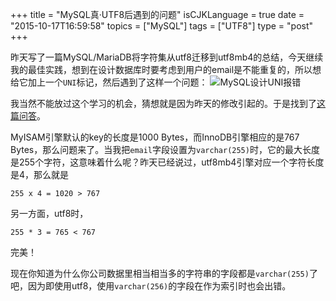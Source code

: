 +++
title  = "MySQL真·UTF8后遇到的问题"
isCJKLanguage = true
date = "2015-10-17T16:59:58"
topics = ["MySQL"]
tags = ["UTF8"]
type = "post"
+++


昨天写了一篇MySQL/MariaDB将字符集从utf8迁移到utf8mb4的总结，今天继续我的最佳实践，想到在设计数据库时要考虑到用户的email是不能重复的，所以想给它加上一个`UNI`标记，然后遇到了这样一个问题：
![MySQL设计UNI报错](http://7xn2pe.com1.z0.glb.clouddn.com/b_Screen%20Shot%202015-10-17%20at%205.03.08%20PM.png)

我当然不能放过这个学习的机会，猜想就是因为昨天的修改引起的。于是找到了[这篇问答](http://stackoverflow.com/questions/1814532/1071-specified-key-was-too-long-max-key-length-is-767-bytes)。

MyISAM引擎默认的key的长度是1000 Bytes，而InnoDB引擎相应的是767 Bytes，那么问题来了。当我把`email`字段设置为`varchar(255)`时，它的最大长度是255个字符，这意味着什么呢？昨天已经说过，utf8mb4引擎对应一个字符长度是4，那么就是
```
255 x 4 = 1020 > 767
```
另一方面，utf8时，
```
255 * 3 = 765 < 767
```
完美！

现在你知道为什么你公司数据里相当相当多的字符串的字段都是`varchar(255)`了吧，因为即使用utf8，使用`varchar(256)`的字段在作为索引时也会出错。

